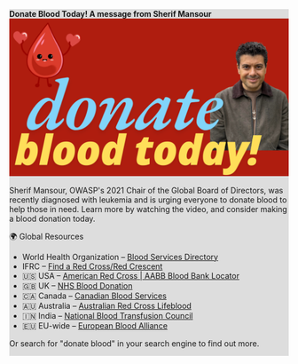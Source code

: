 <div style="width:100%;display:grid;grid-column: 1/3; background-color:#ddd;">
<section class="homepage-promo">
<span>
<strong>Donate Blood Today! A message from Sherif Mansour</strong>
<div>
<a href="https://www.youtube.com/watch?v=LKZTppmAS84"><img src="/assets/images/content/blood-drive-donate.png" alt="Donate Blood" /></a>
<br/>
<p>Sherif Mansour, OWASP's 2021 Chair of the Global Board of Directors, was recently diagnosed with leukemia and is urging everyone to donate blood to help those in need. Learn more by watching the video, and consider making a blood donation today.
<p>🌍 Global Resources
<ul>
<li>World Health Organization – <a href="https://www.who.int/campaigns/world-blood-donor-day">Blood Services Directory</a>
<li>IFRC – <a href="https://www.ifrc.org/national-societies">Find a Red Cross/Red Crescent</a>
<li>🇺🇸 USA – <a href="https://www.aabb.org/">American Red Cross | AABB Blood Bank Locator</a>
<li>🇬🇧 UK – <a href="https://www.blood.co.uk/">NHS Blood Donation</a>
<li>🇨🇦 Canada – <a href="https://www.blood.ca/">Canadian Blood Services</a>
<li>🇦🇺 Australia – <a href="https://www.lifeblood.com.au/">Australian Red Cross Lifeblood</a>
<li>🇮🇳 India – <a href="https://www.nbtcindia.nic.in/">National Blood Transfusion Council</a>
<li>🇪🇺 EU-wide – <a href="https://www.europeanbloodalliance.eu/">European Blood Alliance</a>
</ul>

<p>Or search for "donate blood" in your search engine to find out more.</p>
</div>
</span>
</section>
</div>
